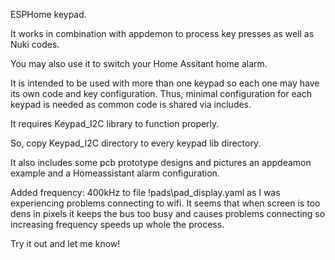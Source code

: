 ESPHome keypad.

It works in combination with appdemon to process key presses as well as Nuki codes.

You may also use it to switch your Home Assitant home alarm.

It is intended to be used with more than one keypad so each one may have its own code and key configuration. Thus, minimal configuration for each keypad is needed as common code is shared via includes. 

It requires Keypad_I2C library to function properly.

So, copy Keypad_I2C directory to every keypad lib directory.

It also includes some pcb prototype designs and pictures an appdeamon example and a Homeassistant alarm configuration.

Added frequency: 400kHz to file !pads\pad_display.yaml as I was experiencing problems connecting to wifi. It seems that when screen is too dens in pixels it keeps the bus too busy and causes problems connecting so increasing frequency speeds up whole the process.

Try it out and let me know!